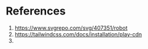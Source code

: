 # References

1. https://www.svgrepo.com/svg/407351/robot
2. https://tailwindcss.com/docs/installation/play-cdn
3. 